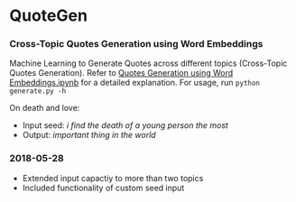 # QuoteGen

### Cross-Topic Quotes Generation using Word Embeddings
Machine Learning to Generate Quotes across different topics (Cross-Topic Quotes Generation).
Refer to [Quotes Generation using Word Embeddings.ipynb](https://github.com/krohak/QuoteGen/blob/master/Quotes%20Generation%20using%20Word%20Embeddings.ipynb) for a detailed explanation. For usage, run `python generate.py -h`


On death and love:

- Input seed: *i find the death of a young person the most*
- Output: *important thing in the world*


### 2018-05-28
- Extended input capactiy to more than two topics
- Included functionality of custom seed input
